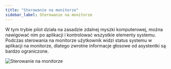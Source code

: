 ```yaml
---
title: "Sterowanie na monitorze"
sidebar_label: Sterowanie na monitorze
---
```


W tym trybie pilot działa na zasadzie zdalnej myszki komputerowej, można nawigować nim po aplikacji i kontrolować wszystkie elementy systemu. Podczas sterowania na monitorze użytkownik widzi status systemu w aplikacji na monitorze, dlatego zwrotne informacje głosowe od asystentki są bardzo ograniczone.

![Sterowanie na monitorze](/AIS-docs/img/en/remote/remote_on_tv_mode.png)
